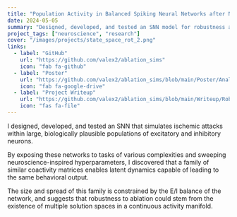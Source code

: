 ```yaml
---
title: "Population Activity in Balanced Spiking Neural Networks after Neuron Loss"
date: 2024-05-05
summary: "Designed, developed, and tested an SNN model for robustness after neuron loss."
project_tags: ["neuroscience", "research"]
cover: "/images/projects/state_space_rot_2.png"
links:
  - label: "GitHub"
    url: "https://github.com/valex2/ablation_sims"
    icon: "fab fa-github"
  - label: "Poster"
    url: "https://github.com/valex2/ablation_sims/blob/main/Poster/Analysis%20...pdf"
    icon: "fab fa-google-drive"
  - label: "Project Writeup"
    url: "https://github.com/valex2/ablation_sims/blob/main/Writeup/Robustness%20...pdf"
    icon: "fas fa-file"
---
```


I designed, developed, and tested an SNN that simulates ischemic attacks within large, biologically plausible populations of excitatory and inhibitory neurons.

By exposing these networks to tasks of various complexities and sweeping neuroscience-inspired hyperparameters, I discovered that a family of similar coactivity matrices enables latent dynamics capable of leading to the same behavioral output. 

The size and spread of this family is constrained by the E/I balance of the network, and suggests that robustness to ablation could stem from the existence of multiple solution spaces in a continuous activity manifold.
